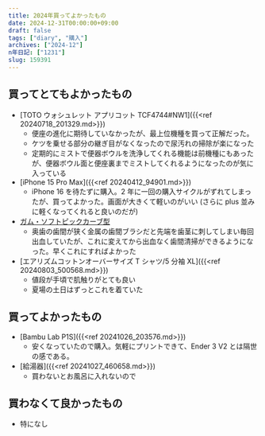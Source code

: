 ```yaml
---
title: 2024年買ってよかったもの
date: 2024-12-31T00:00:00+09:00
draft: false
tags: ["diary", "購入"]
archives: ["2024-12"]
n年日記: ["1231"]
slug: 159391
---
```


## 買ってとてもよかったもの

- [TOTO ウォシュレット アプリコット TCF4744#NW1]({{<ref 20240718_201329.md>}})
  - 便座の進化に期待していなかったが、最上位機種を買って正解だった。
  - ケツを乗せる部分の継ぎ目がなくなったので尿汚れの掃除が楽になった
  - 定期的にミストで便器ボウルを洗浄してくれる機能は前機種にもあったが、便器ボウル面と便座裏までミストしてくれるようになったのが気に入っている
- [iPhone 15 Pro Max]({{<ref 20240412_94901.md>}})
  - iPhone 16 を待たずに購入。2 年に一回の購入サイクルがずれてしまったが、買ってよかった。画面が大きくて軽いのがいい (さらに plus 並みに軽くなってくれると良いのだが)
- [ガム・ソフトピックカーブ型](https://jp.sunstargum.com/lineup/cleaner/procare_softpick_curve/)
  - 奥歯の歯間が狭く金属の歯間ブラシだと先端を歯茎に刺してしまい毎回出血していたが、これに変えてから出血なく歯間清掃ができるようになった。早くこれにすればよかった
- [エアリズムコットンオーバーサイズ T シャツ/5 分袖 XL]({{<ref 20240803_500568.md>}})
  - 値段が手頃で肌触りがとても良い
  - 夏場の土日はずっとこれを着ていた

## 買ってよかったもの

- [Bambu Lab P1S]({{<ref 20241026_203576.md>}})
  - 安くなっていたので購入。気軽にプリントできて、Ender 3 V2 とは隔世の感である。
- [給湯器]({{<ref 20241027_460658.md>}})
  - 買わないとお風呂に入れないので

## 買わなくて良かったもの

- 特になし
